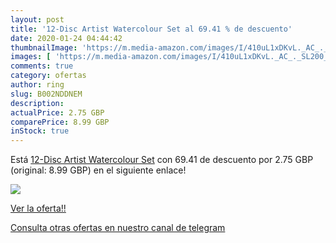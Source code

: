 ```yaml
---
layout: post
title: '12-Disc Artist Watercolour Set al 69.41 % de descuento'
date: 2020-01-24 04:44:42
thumbnailImage: 'https://m.media-amazon.com/images/I/410uL1xDKvL._AC_._SL200_.jpg'
images: [ 'https://m.media-amazon.com/images/I/410uL1xDKvL._AC_._SL200_.jpg' ]
comments: true
category: ofertas
author: ring
slug: B002NDDNEM
description:
actualPrice: 2.75 GBP
comparePrice: 8.99 GBP
inStock: true
---
```


Está [12-Disc Artist Watercolour Set](https://www.amazon.com/dp/B002NDDNEM/?tag=redken08-20) con 69.41 de descuento por 2.75 GBP (original: 8.99 GBP) en el siguiente enlace!

[![](https://m.media-amazon.com/images/I/410uL1xDKvL._AC_._SL200_.jpg)](https://www.amazon.com/dp/B002NDDNEM/?tag=redken08-20)

[Ver la oferta!!](https://www.amazon.com/dp/B002NDDNEM/?tag=redken08-20)

[Consulta otras ofertas en nuestro canal de telegram](https://t.me/s/ofertas25)
